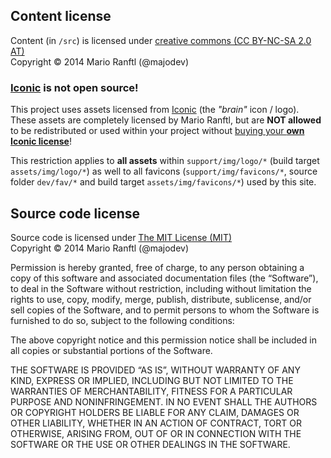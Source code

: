 ## Content license

Content (in `/src`) is licensed under [creative commons (CC BY-NC-SA 2.0 AT)](http://creativecommons.org/licenses/by-nc-sa/2.0/at/)  
Copyright © 2014 Mario Ranftl (@majodev)

### [Iconic](https://useiconic.com/) is not open source!
This project uses assets licensed from [Iconic](https://useiconic.com/) (the *"brain"* icon / logo). These assets are completely licensed by Mario Ranftl, but are **NOT allowed** to be redistributed or used within your project without [buying your **own Iconic license**](https://useiconic.com/purchase/)!

This restriction applies to **all assets** within `support/img/logo/*` (build target `assets/img/logo/*`) as well to all favicons (`support/img/favicons/*`, source folder `dev/fav/*` and build target `assets/img/favicons/*`) used by this site.

## Source code license

Source code is licensed under [The MIT License (MIT)](http://majodev.mit-license.org/)  
Copyright © 2014 Mario Ranftl (@majodev)

Permission is hereby granted, free of charge, to any person obtaining a copy of this software and associated documentation files (the “Software”), to deal in the Software without restriction, including without limitation the rights to use, copy, modify, merge, publish, distribute, sublicense, and/or sell copies of the Software, and to permit persons to whom the Software is furnished to do so, subject to the following conditions:

The above copyright notice and this permission notice shall be included in all copies or substantial portions of the Software.

THE SOFTWARE IS PROVIDED “AS IS”, WITHOUT WARRANTY OF ANY KIND, EXPRESS OR IMPLIED, INCLUDING BUT NOT LIMITED TO THE WARRANTIES OF MERCHANTABILITY, FITNESS FOR A PARTICULAR PURPOSE AND NONINFRINGEMENT. IN NO EVENT SHALL THE AUTHORS OR COPYRIGHT HOLDERS BE LIABLE FOR ANY CLAIM, DAMAGES OR OTHER LIABILITY, WHETHER IN AN ACTION OF CONTRACT, TORT OR OTHERWISE, ARISING FROM, OUT OF OR IN CONNECTION WITH THE SOFTWARE OR THE USE OR OTHER DEALINGS IN THE SOFTWARE.
